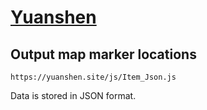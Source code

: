 # [Yuanshen](https://yuanshen.site)

## Output map marker locations

```
https://yuanshen.site/js/Item_Json.js
```

Data is stored in JSON format.
